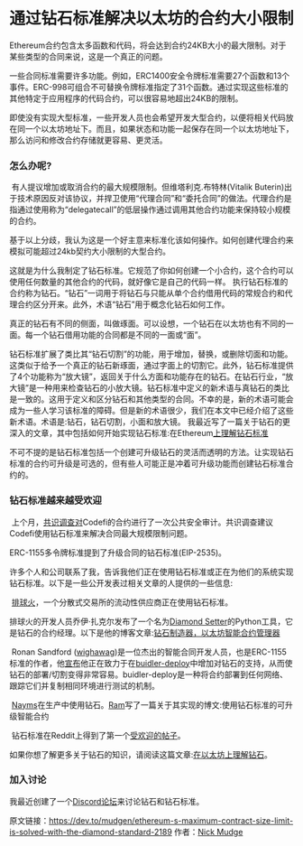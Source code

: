 # 通过钻石标准解决以太坊的合约大小限制

​		Ethereum合约包含太多函数和代码，将会达到合约24KB大小的最大限制。对于某些类型的合同来说，这是一个真正的问题。

​		一些合同标准需要许多功能。例如，ERC1400安全令牌标准需要27个函数和13个事件。ERC-998可组合不可替换令牌标准指定了31个函数。通过实现这些标准的其他特定于应用程序的代码合约，可以很容易地超出24KB的限制。

​		即使没有实现大型标准，一些开发人员也会希望开发大型合约，以便将相关代码放在同一个以太坊地址下。而且，如果状态和功能一起保存在同一个以太坊地址下，那么访问和修改合约存储就更容易、更灵活。

### 怎么办呢?

​		有人提议增加或取消合约的最大规模限制。但维塔利克.布特林(Vitalik Buterin)出于技术原因反对该协议，并捍卫使用“代理合同”和“委托合同”的做法。代理合约是指通过使用称为“delegatecall”的低层操作通过调用其他合约功能来保持较小规模的合约。

基于以上分歧，我认为这是一个好主意来标准化该如何操作。如何创建代理合约来模拟可能超过24kb契约大小限制的大型合约。

​	   这就是为什么我制定了钻石标准。它规范了你如何创建一个小合约，这个合约可以使用任何数量的其他合约的代码，就好像它是自己的代码一样。
执行钻石标准的合约称为钻石。“钻石”一词用于将钻石与只能从单个合约借用代码的常规合约和代理合约区分开来。此外，术语“钻石”用于概念化钻石如何工作。

​		真正的钻石有不同的侧面，叫做琢面。可以设想，一个钻石在以太坊也有不同的一面。每一个钻石借用功能的合同都是不同的一面或“面”。

​		钻石标准扩展了类比其“钻石切割”的功能，用于增加，替换，或删除切面和功能。这类似于给予一个真正的钻石新琢面，通过字面上的切割它。
​		此外，钻石标准提供了4个功能称为“放大镜”，返回关于什么方面和功能存在的钻石。在钻石行业，“放大镜”是一种用来检查钻石的小放大镜。
​		钻石标准中定义的新术语与真钻石的类比是一致的。这用于定义和区分钻石和其他类型的合同。不幸的是，新的术语可能会成为一些人学习该标准的障碍。但是新的术语很少，我们在本文中已经介绍了这些新术语。术语是:钻石，钻石切割，小面和放大镜。
我最近写了一篇关于钻石的更深入的文章，其中包括如何开始实现钻石标准:在Ethereum[上理解钻石标准](https://dev.to/mudgen/understanding-diamonds-on-ethereum-1fb)

​		不可不提的是钻石标准包括一个创建可升级钻石的灵活而透明的方法。让实现钻石标准的合约可升级是可选的，但有些人可能正是冲着可升级功能而创建钻石标准合约的。



### 钻石标准越来越受欢迎

​		上个月，[共识调查对](https://diligence.consensys.net)Codefi的合约进行了一次公共安全审计。共识调查建议Codefi使用钻石标准来解决合同最大规模限制问题。

ERC-1155多令牌标准提到了升级合同的钻石标准(EIP-2535)。

许多个人和公司联系了我，告诉我他们正在使用钻石标准或正在为他们的系统实现钻石标准。以下是一些公开发表过相关文章的人提供的一些信息:

​		[排球火](http://joeyzacherl.com/2018/10/volleyfire-liquidity-provider-for-decentralized-exchanges/)，一个分散式交易所的流动性供应商正在使用钻石标准。

排球火的开发人员乔伊·扎克尔发布了一个名为[Diamond Setter](https://github.com/lampshade9909/DiamondSetter)的Python工具，它是钻石的合约经理。以下是他的博客文章:[钻石制造器，以太坊智能合约管理器](http://joeyzacherl.com/2020/06/diamond-setter-ethereum-smart-contract-manager)

​		Ronan Sandford ([wighawag](https://twitter.com/wighawag))是一位杰出的智能合同开发人员，也是ERC-1155标准的作者，他[宣布](https://twitter.com/wighawag/status/1280992800545349644)他正在致力于在[buidler-deploy](https://github.com/wighawag/buidler-deploy#readme)中增加对钻石的支持，从而使钻石的部署/切割变得非常容易。buidler-deploy是一种将合约部署到任何网络、跟踪它们并复制相同环境进行测试的机制。

​		[Nayms](https://nayms.io/)在生产中使用钻石。[Ram](https://twitter.com/hiddentao)写了一篇关于其实现的博文:使用钻石标准的可升级智能合约

​		钻石标准在Reddit上得到了第一个[受欢迎的帖子](https://www.reddit.com/r/ethereum/comments/gze6k3/a_diamond_is_a_set_of_contracts_that_can_access)。

如果你想了解更多关于钻石的知识，请阅读这篇文章:[在以太坊上理解钻石](https://dev.to/mudgen/understanding-diamonds-on-ethereum-1fb)。

### 加入讨论

我最近创建了一个[Discord论坛](https://discord.gg/kQewPw2)来讨论钻石和钻石标准。



原文链接：https://dev.to/mudgen/ethereum-s-maximum-contract-size-limit-is-solved-with-the-diamond-standard-2189 作者：[Nick Mudge](https://dev.to/mudgen)


